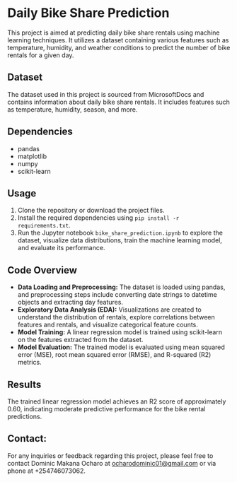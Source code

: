 # Daily Bike Share Prediction

This project is aimed at predicting daily bike share rentals using machine learning techniques. It utilizes a dataset containing various features such as temperature, humidity, and weather conditions to predict the number of bike rentals for a given day.

## Dataset
The dataset used in this project is sourced from MicrosoftDocs and contains information about daily bike share rentals. It includes features such as temperature, humidity, season, and more.

## Dependencies
- pandas
- matplotlib
- numpy
- scikit-learn

## Usage
1. Clone the repository or download the project files.
2. Install the required dependencies using `pip install -r requirements.txt`.
3. Run the Jupyter notebook `bike_share_prediction.ipynb` to explore the dataset, visualize data distributions, train the machine learning model, and evaluate its performance.

## Code Overview
- **Data Loading and Preprocessing:** The dataset is loaded using pandas, and preprocessing steps include converting date strings to datetime objects and extracting day features.
- **Exploratory Data Analysis (EDA):** Visualizations are created to understand the distribution of rentals, explore correlations between features and rentals, and visualize categorical feature counts.
- **Model Training:** A linear regression model is trained using scikit-learn on the features extracted from the dataset.
- **Model Evaluation:** The trained model is evaluated using mean squared error (MSE), root mean squared error (RMSE), and R-squared (R2) metrics.

## Results
The trained linear regression model achieves an R2 score of approximately 0.60, indicating moderate predictive performance for the bike rental predictions.

## Contact:
For any inquiries or feedback regarding this project, please feel free to contact Dominic Makana Ocharo at ocharodominic01@gmail.com or via phone at +254746073062.
